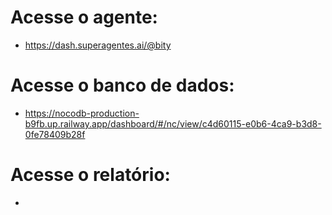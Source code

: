 # Acesse o agente:

- https://dash.superagentes.ai/@bity

# Acesse o banco de dados:

- https://nocodb-production-b9fb.up.railway.app/dashboard/#/nc/view/c4d60115-e0b6-4ca9-b3d8-0fe78409b28f

# Acesse o relatório:

-
